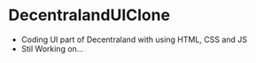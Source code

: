# DecentralandUIClone
- Coding UI part of Decentraland with using HTML, CSS and JS
- Stil Working on...
